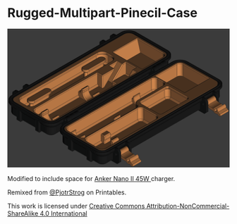 # Rugged-Multipart-Pinecil-Case

![](/image.png)

Modified to include space for [Anker Nano II 45W ](https://www.anker.com/products/a2664) charger.

Remixed from [@PjotrStrog](https://www.printables.com/model/345083-rugged-multipart-pinecilts100ts80-case-v2) on Printables.

This work is licensed under [Creative Commons Attribution-NonCommercial-ShareAlike 4.0 International](https://creativecommons.org/licenses/by-nc-sa/4.0/)